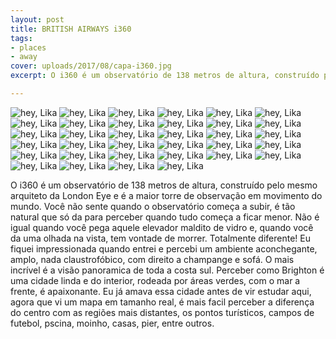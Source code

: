 ```yaml
---
layout: post
title: BRITISH AIRWAYS i360
tags:
- places
- away
cover: uploads/2017/08/capa-i360.jpg
excerpt: O i360 é um observatório de 138 metros de altura, construído pelo mesmo arquiteto da London Eye e é a maior torre de observação em movimento do mundo. Você não sente quando o observatório começa a subir, é tão natural que só da para perceber quando tudo começa a ficar menor. Não é igual quando você pega aquele elevador maldito de vidro e, quando você da uma olhada na vista, tem vontade de morrer. Totalmente diferente!

---
```


<img class="blog-post-image" src="{{ site.baseUrl }}/uploads/2017/09/i360-01.jpg" alt="hey, Lika"/>
<img class="blog-post-image" src="{{ site.baseUrl }}/uploads/2017/09/i360-02.jpg" alt="hey, Lika"/>
<img class="blog-post-image" src="{{ site.baseUrl }}/uploads/2017/09/i360-03.jpg" alt="hey, Lika"/>
<img class="blog-post-image" src="{{ site.baseUrl }}/uploads/2017/09/i360-04.jpg" alt="hey, Lika"/>
<img class="blog-post-image" src="{{ site.baseUrl }}/uploads/2017/09/i360-05.jpg" alt="hey, Lika"/>
<img class="blog-post-image" src="{{ site.baseUrl }}/uploads/2017/09/i360-06.jpg" alt="hey, Lika"/>
<img class="blog-post-image" src="{{ site.baseUrl }}/uploads/2017/09/i360-07.jpg" alt="hey, Lika"/>
<img class="blog-post-image" src="{{ site.baseUrl }}/uploads/2017/09/i360-08.jpg" alt="hey, Lika"/>
<img class="blog-post-image" src="{{ site.baseUrl }}/uploads/2017/09/i360-09.jpg" alt="hey, Lika"/>
<img class="blog-post-image" src="{{ site.baseUrl }}/uploads/2017/09/i360-10.jpg" alt="hey, Lika"/>
<img class="blog-post-image" src="{{ site.baseUrl }}/uploads/2017/09/i360-11.jpg" alt="hey, Lika"/>
<img class="blog-post-image" src="{{ site.baseUrl }}/uploads/2017/09/i360-12.jpg" alt="hey, Lika"/>
<img class="blog-post-image" src="{{ site.baseUrl }}/uploads/2017/09/i360-13.jpg" alt="hey, Lika"/>
<img class="blog-post-image" src="{{ site.baseUrl }}/uploads/2017/09/i360-14.jpg" alt="hey, Lika"/>
<img class="blog-post-image" src="{{ site.baseUrl }}/uploads/2017/09/i360-15.jpg" alt="hey, Lika"/>
<img class="blog-post-image" src="{{ site.baseUrl }}/uploads/2017/09/i360-16.jpg" alt="hey, Lika"/>
<img class="blog-post-image" src="{{ site.baseUrl }}/uploads/2017/09/i360-17.jpg" alt="hey, Lika"/>
<img class="blog-post-image" src="{{ site.baseUrl }}/uploads/2017/09/i360-18.jpg" alt="hey, Lika"/>
<img class="blog-post-image" src="{{ site.baseUrl }}/uploads/2017/09/i360-19.jpg" alt="hey, Lika"/>
<img class="blog-post-image" src="{{ site.baseUrl }}/uploads/2017/09/i360-20.jpg" alt="hey, Lika"/>
<img class="blog-post-image" src="{{ site.baseUrl }}/uploads/2017/09/i360-21.jpg" alt="hey, Lika"/>
<img class="blog-post-image" src="{{ site.baseUrl }}/uploads/2017/09/i360-22.jpg" alt="hey, Lika"/>
<img class="blog-post-image" src="{{ site.baseUrl }}/uploads/2017/09/i360-23.jpg" alt="hey, Lika"/>
<img class="blog-post-image" src="{{ site.baseUrl }}/uploads/2017/09/i360-24.jpg" alt="hey, Lika"/>
<img class="blog-post-image" src="{{ site.baseUrl }}/uploads/2017/09/i360-25.jpg" alt="hey, Lika"/>
<img class="blog-post-image" src="{{ site.baseUrl }}/uploads/2017/09/i360-26.jpg" alt="hey, Lika"/>
<img class="blog-post-image" src="{{ site.baseUrl }}/uploads/2017/09/i360-27.jpg" alt="hey, Lika"/>
<img class="blog-post-image" src="{{ site.baseUrl }}/uploads/2017/09/i360-28.jpg" alt="hey, Lika"/>
<img class="blog-post-image" src="{{ site.baseUrl }}/uploads/2017/09/i360-29.jpg" alt="hey, Lika"/>
<img class="blog-post-image" src="{{ site.baseUrl }}/uploads/2017/09/i360-30.jpg" alt="hey, Lika"/>
<img class="blog-post-image" src="{{ site.baseUrl }}/uploads/2017/09/i360-31.jpg" alt="hey, Lika"/>
<img class="blog-post-image" src="{{ site.baseUrl }}/uploads/2017/09/i360-32.jpg" alt="hey, Lika"/>
<img class="blog-post-image" src="{{ site.baseUrl }}/uploads/2017/09/i360-33.jpg" alt="hey, Lika"/>
<img class="blog-post-image" src="{{ site.baseUrl }}/uploads/2017/09/i360-34.jpg" alt="hey, Lika"/>

O i360 é um observatório de 138 metros de altura, construído pelo mesmo arquiteto da London Eye e é a maior torre de observação em movimento do mundo. Você não sente quando o observatório começa a subir, é tão natural que só da para perceber quando tudo começa a ficar menor. Não é igual quando você pega aquele elevador maldito de vidro e, quando você da uma olhada na vista, tem vontade de morrer. Totalmente diferente!
Eu fiquei impressionada quando entrei e percebi um ambiente aconchegante, amplo, nada claustrofóbico, com direito a champange e sofá. O mais incrível é a visão panoramica de toda a costa sul. Perceber como Brighton é uma cidade linda e do interior, rodeada por áreas verdes, com o mar a frente, é apaixonante. Eu já amava essa cidade antes de vir estudar aqui, agora que vi um mapa em tamanho real, é mais facil perceber a diferença do centro com as regiões mais distantes, os pontos turísticos, campos de futebol, pscina, moinho, casas, pier, entre outros.
